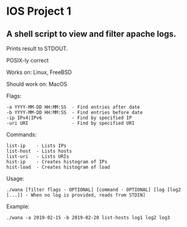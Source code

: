 # IOS Project 1

## A shell script to view and filter apache logs.

Prints result to STDOUT. 

POSIX-ly correct

Works on: Linux, FreeBSD

Should work on: MacOS

Flags:
```
-a YYYY-MM-DD HH:MM:SS  - Find entries after date
-b YYYY-MM-DD HH:MM:SS  - Find entries before date
-ip IPv4|IPv6           - Find by specified IP
-uri URI                - Find by specified URI
```

Commands:
```
list-ip    - Lists IPs
list-host  - Lists hosts
list-uri   - Lists URIs
hist-ip    - Creates histogram of IPs
hist-load  - Creates histogram of load
```

Usage:
```
./wana [filter flags - OPTIONAL] [command - OPTIONAL] [log [log2 [...]] - When no log is provided, reads from STDIN]
```
Example:
```
./wana -a 2019-02-15 -b 2019-02-20 list-hosts log1 log2 log3
```
